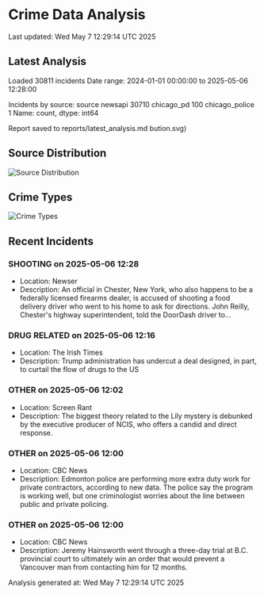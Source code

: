 # Crime Data Analysis
Last updated: Wed May  7 12:29:14 UTC 2025

## Latest Analysis

Loaded 30811 incidents
Date range: 2024-01-01 00:00:00 to 2025-05-06 12:28:00

Incidents by source:
source
newsapi           30710
chicago_pd          100
chicago_police        1
Name: count, dtype: int64

Report saved to reports/latest_analysis.md
bution.svg)

## Source Distribution
![Source Distribution](images/source_distribution.svg)

## Crime Types
![Crime Types](images/crime_types.svg)

## Recent Incidents

### SHOOTING on 2025-05-06 12:28
- Location: Newser
- Description: An official in Chester, New York, who also happens to be a federally licensed firearms dealer, is accused of shooting a food delivery driver who went to his home to ask for directions. John Reilly, Chester's highway superintendent, told the DoorDash driver to…


### DRUG RELATED on 2025-05-06 12:16
- Location: The Irish Times
- Description: Trump administration has undercut a deal designed, in part, to curtail the flow of drugs to the US


### OTHER on 2025-05-06 12:02
- Location: Screen Rant
- Description: The biggest theory related to the Lily mystery is debunked by the executive producer of NCIS, who offers a candid and direct response.


### OTHER on 2025-05-06 12:00
- Location: CBC News
- Description: Edmonton police are performing more extra duty work for private contractors, according to new data. The police say the program is working well, but one criminologist worries about the line between public and private policing.


### OTHER on 2025-05-06 12:00
- Location: CBC News
- Description: Jeremy Hainsworth went through a three-day trial at B.C. provincial court to ultimately win an order that would prevent a Vancouver man from contacting him for 12 months.

Analysis generated at: Wed May  7 12:29:14 UTC 2025
